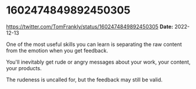 # 1602474849892450305
https://twitter.com/TomFrankly/status/1602474849892450305
**Date:** 2022-12-13

One of the most useful skills you can learn is separating the raw content from the emotion when you get feedback.

You'll inevitably get rude or angry messages about your work, your content, your products.

The rudeness is uncalled for, but the feedback may still be valid.
